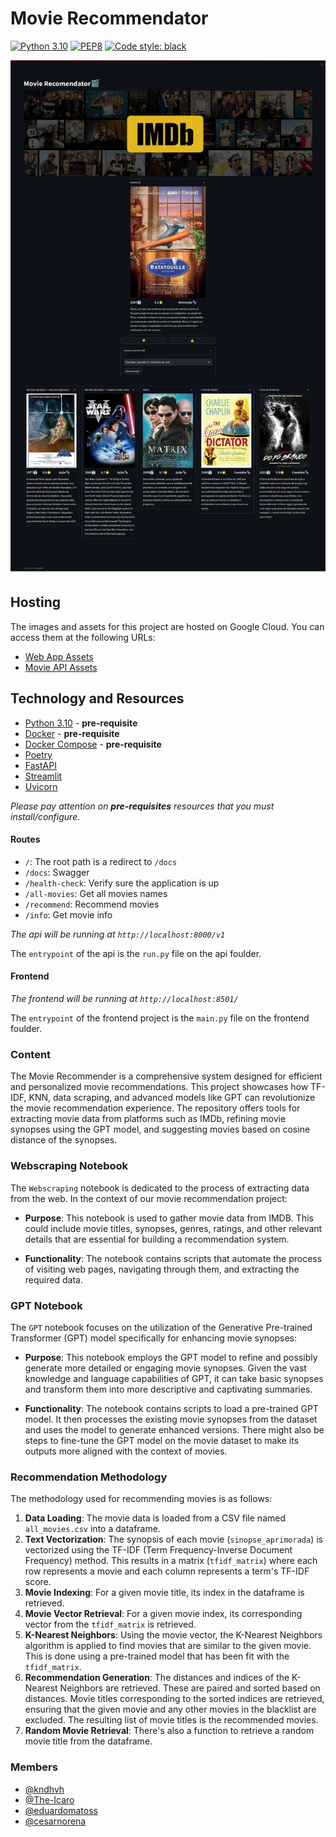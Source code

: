 # Movie Recommendator

[![Python 3.10](https://img.shields.io/badge/python-3.10-blue.svg)](https://www.python.org/downloads/release/python-31010/) 
[![PEP8](https://img.shields.io/badge/code%20style-pep8-orange.svg)](https://www.python.org/dev/peps/pep-0008/) 
[![Code style: black](https://img.shields.io/badge/code%20style-black-000000.svg)](https://github.com/psf/black)


![](frontend/images/showcase.jpg)

## Hosting

The images and assets for this project are hosted on Google Cloud. You can access them at the following URLs:

- [Web App Assets](https://web-app-olylq7xdoa-rj.a.run.app)
- [Movie API Assets](https://movieapi-olylq7xdoa-rj.a.run.app/v1/docs)


## Technology and Resources

- [Python 3.10](https://www.python.org/downloads/release/python-31010/) - **pre-requisite**
- [Docker](https://www.docker.com/get-started) - **pre-requisite**
- [Docker Compose](https://docs.docker.com/compose/) - **pre-requisite**
- [Poetry](https://python-poetry.org/)
- [FastAPI](https://github.com/tiangolo/fastapi)
- [Streamlit](https://docs.streamlit.io/)
- [Uvicorn](https://github.com/encode/uvicorn)

*Please pay attention on **pre-requisites** resources that you must install/configure.*

#### Routes

- `/`: The root path is a redirect to `/docs`
- `/docs`: Swagger
- `/health-check`: Verify sure the application is up
- `/all-movies`: Get all movies names
- `/recommend`: Recommend movies
- `/info`: Get movie info

*The api will be running at `http://localhost:8000/v1`*

The `entrypoint` of the api is the `run.py` file on the api foulder.

#### Frontend

*The frontend will be running at `http://localhost:8501/`*

The `entrypoint` of the frontend project is the `main.py` file on the frontend foulder.

### Content

The Movie Recommender is a comprehensive system designed for efficient and personalized movie recommendations. This project showcases how TF-IDF, KNN, data scraping, and advanced models like GPT can revolutionize the movie recommendation experience. The repository offers tools for extracting movie data from platforms such as IMDb, refining movie synopses using the GPT model, and suggesting movies based on cosine distance of the synopses.


### Webscraping Notebook

The `Webscraping` notebook is dedicated to the process of extracting data from the web. In the context of our movie recommendation project:

- **Purpose**: This notebook is used to gather movie data from IMDB. This could include movie titles, synopses, genres, ratings, and other relevant details that are essential for building a recommendation system.

- **Functionality**: The notebook contains scripts that automate the process of visiting web pages, navigating through them, and extracting the required data.

### GPT Notebook

The `GPT` notebook focuses on the utilization of the Generative Pre-trained Transformer (GPT) model specifically for enhancing movie synopses:

- **Purpose**: This notebook employs the GPT model to refine and possibly generate more detailed or engaging movie synopses. Given the vast knowledge and language capabilities of GPT, it can take basic synopses and transform them into more descriptive and captivating summaries.

- **Functionality**: The notebook contains scripts to load a pre-trained GPT model. It then processes the existing movie synopses from the dataset and uses the model to generate enhanced versions. There might also be steps to fine-tune the GPT model on the movie dataset to make its outputs more aligned with the context of movies.



### Recommendation Methodology

The methodology used for recommending movies is as follows:

1. **Data Loading**: The movie data is loaded from a CSV file named `all_movies.csv` into a dataframe.
2. **Text Vectorization**: The synopsis of each movie (`sinopse_aprimorada`) is vectorized using the TF-IDF (Term Frequency-Inverse Document Frequency) method. This results in a matrix (`tfidf_matrix`) where each row represents a movie and each column represents a term's TF-IDF score.
3. **Movie Indexing**: For a given movie title, its index in the dataframe is retrieved.
4. **Movie Vector Retrieval**: For a given movie index, its corresponding vector from the `tfidf_matrix` is retrieved.
5. **K-Nearest Neighbors**: Using the movie vector, the K-Nearest Neighbors algorithm is applied to find movies that are similar to the given movie. This is done using a pre-trained model that has been fit with the `tfidf_matrix`.
6. **Recommendation Generation**: The distances and indices of the K-Nearest Neighbors are retrieved. These are paired and sorted based on distances. Movie titles corresponding to the sorted indices are retrieved, ensuring that the given movie and any other movies in the blacklist are excluded. The resulting list of movie titles is the recommended movies.
7. **Random Movie Retrieval**: There's also a function to retrieve a random movie title from the dataframe.




### Members

* [@kndhvh](https://github.com/KndHvH)
* [@The-Icaro](https://github.com/The-Icaro)
* [@eduardomatoss](https://github.com/eduardomatoss)
* [@cesarnorena](https://github.com/cesarnorena)

